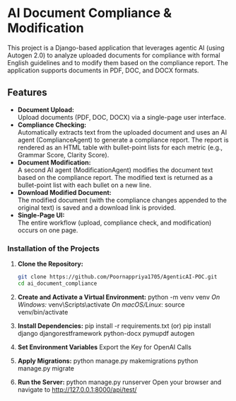 # AI Document Compliance & Modification

This project is a Django-based application that leverages agentic AI (using Autogen 2.0) to analyze uploaded documents for compliance with formal English guidelines and to modify them based on the compliance report. The application supports documents in PDF, DOC, and DOCX formats.

## Features
- **Document Upload:**  
  Upload documents (PDF, DOC, DOCX) via a single-page user interface.
- **Compliance Checking:**  
  Automatically extracts text from the uploaded document and uses an AI agent (ComplianceAgent) to generate a compliance report. The report is rendered as an HTML table with bullet-point lists for each metric (e.g., Grammar Score, Clarity Score).
- **Document Modification:**  
  A second AI agent (ModificationAgent) modifies the document text based on the compliance report. The modified text is returned as a bullet-point list with each bullet on a new line.
- **Download Modified Document:**  
  The modified document (with the compliance changes appended to the original text) is saved and a download link is provided.
- **Single-Page UI:**  
  The entire workflow (upload, compliance check, and modification) occurs on one page.

### Installation of the Projects
1. **Clone the Repository:**
   ```bash
   git clone https://github.com/Poornappriya1705/AgenticAI-POC.git
   cd ai_document_compliance

2. **Create and Activate a Virtual Environment:**
python -m venv venv
*On Windows:*
venv\Scripts\activate
*On macOS/Linux*:
source venv/bin/activate

4. **Install Dependencies:**
pip install -r requirements.txt
(or)
pip install django djangorestframework python-docx pymupdf autogen

6. **Set Environment Variables**
Export the Key for OpenAI Calls

8. **Apply Migrations:**
python manage.py makemigrations
python manage.py migrate

10. **Run the Server:**
python manage.py runserver
Open your browser and navigate to http://127.0.0.1:8000/api/test/
